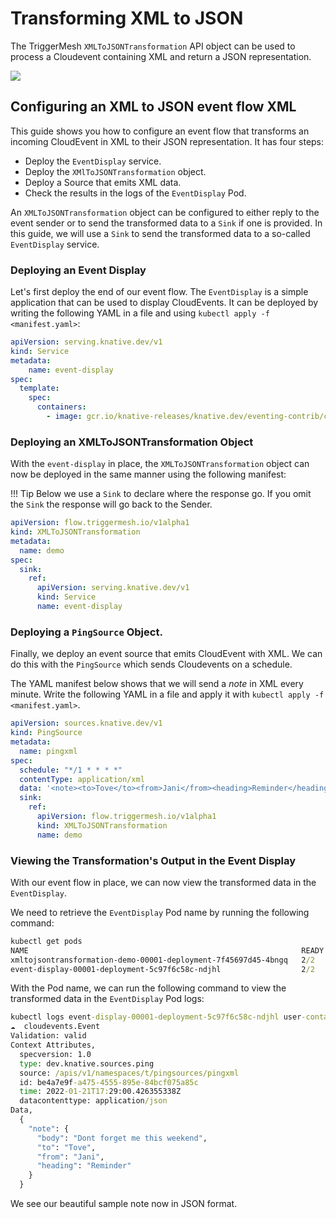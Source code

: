 # Transforming XML to JSON

The TriggerMesh `XMLToJSONTransformation` API object can be used to process a Cloudevent containing XML and return a JSON representation.

![](./../assets/images/xmltojsontransformation.png)

## Configuring an XML to JSON event flow XML

This guide shows you how to configure an event flow that transforms an incoming CloudEvent in XML to their JSON representation. It has four steps:

* Deploy the `EventDisplay` service.
* Deploy the `XMlToJSONTransformation` object.
* Deploy a Source that emits XML data.
* Check the results in the logs of the `EventDisplay` Pod. 

An `XMLToJSONTransformation` object can be configured to either reply to the event sender or to send the transformed data to a `Sink` if one is provided. In this guide, we will use a `Sink` to send the transformed data to a so-called `EventDisplay` service. 

### Deploying an Event Display
Let's first deploy the end of our event flow. The `EventDisplay` is a simple application that can be used to display CloudEvents. It can 
be deployed by writing the following YAML in a file and using `kubectl apply -f <manifest.yaml>`:

```yaml
apiVersion: serving.knative.dev/v1
kind: Service
metadata:
    name: event-display
spec:
  template:
    spec:
      containers:
        - image: gcr.io/knative-releases/knative.dev/eventing-contrib/cmd/event_display@sha256:46d5a66f300c3ced590835d379a0e9badf413ae7ab60f21a2550ecedbc9eb9d3
```

### Deploying an XMLToJSONTransformation Object
With the `event-display` in place, the `XMLToJSONTransformation` object can now be deployed in the same manner using the following manifest:

!!! Tip
    Below we use a `Sink` to declare where the response go. If you omit the `Sink` the response will go back to the Sender.

```yaml
apiVersion: flow.triggermesh.io/v1alpha1
kind: XMLToJSONTransformation
metadata:
  name: demo
spec:
  sink:
    ref:
      apiVersion: serving.knative.dev/v1
      kind: Service
      name: event-display
```

### Deploying a `PingSource` Object.

Finally, we deploy an event source that emits CloudEvent with XML. We can do this with the `PingSource` which sends Cloudevents on a 
schedule.

The YAML manifest below shows that we will send a _note_ in XML every minute. Write the following YAML in a file and apply it with `kubectl apply -f <manifest.yaml>`.

```yaml
apiVersion: sources.knative.dev/v1
kind: PingSource
metadata:
  name: pingxml
spec:
  schedule: "*/1 * * * *"
  contentType: application/xml
  data: '<note><to>Tove</to><from>Jani</from><heading>Reminder</heading><body>Dont forget me this weekend</body></note>'
  sink:
    ref:
      apiVersion: flow.triggermesh.io/v1alpha1
      kind: XMLToJSONTransformation
      name: demo
```

### Viewing the Transformation's Output in the Event Display
With our event flow in place, we can now view the transformed data in the `EventDisplay`.

We need to retrieve the `EventDisplay` Pod name by running the following command:

```cmd
kubectl get pods
NAME                                                             READY   STATUS    RESTARTS   AGE
xmltojsontransformation-demo-00001-deployment-7f45697d45-4bngq   2/2     Running   0          5m42s
event-display-00001-deployment-5c97f6c58c-ndjhl                  2/2     Running   0          5m2s
```

With the Pod name, we can run the following command to view the transformed data in the `EventDisplay` Pod logs:

```cmd
kubectl logs event-display-00001-deployment-5c97f6c58c-ndjhl user-container
☁️  cloudevents.Event
Validation: valid
Context Attributes,
  specversion: 1.0
  type: dev.knative.sources.ping
  source: /apis/v1/namespaces/t/pingsources/pingxml
  id: be4a7e9f-a475-4555-895e-84bcf075a85c
  time: 2022-01-21T17:29:00.426355338Z
  datacontenttype: application/json
Data,
  {
    "note": {
      "body": "Dont forget me this weekend",
      "to": "Tove",
      "from": "Jani",
      "heading": "Reminder"
    }
  }
```

We see our beautiful sample note now in JSON format.


